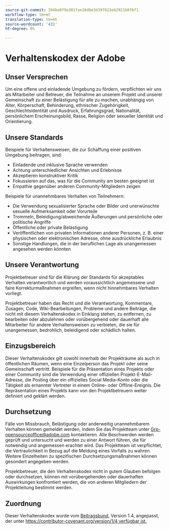 ```yaml
---
source-git-commit: 394be8f9a301fae26dbe3d397623eb2921b8fbf1
workflow-type: tm+mt
translation-type: tm+mt
source-wordcount: '431'
ht-degree: 0%

---
```

# Verhaltenskodex der Adobe

## Unser Versprechen

Um eine offene und einladende Umgebung zu fördern, verpflichten wir uns als Mitarbeiter und Betreuer, die Teilnahme an unserem Projekt und unserer Gemeinschaft zu einer Belästigung für alle zu machen, unabhängig von Alter, Körperschaft, Behinderung, ethnischer Zugehörigkeit, Geschlechtsidentität und Ausdruck, Erfahrungsgrad, Nationalität, persönlichem Erscheinungsbild, Rasse, Religion oder sexueller Identität und Orientierung.

## Unsere Standards

Beispiele für Verhaltensweisen, die zur Schaffung einer positiven Umgebung beitragen, sind:

* Einladende und inklusive Sprache verwenden
* Achtung unterschiedlicher Ansichten und Erlebnisse
* Akzeptieren konstruktiver Kritik
* Fokussieren auf das, was für die Community am besten geeignet ist
* Empathie gegenüber anderen Community-Mitgliedern zeigen

Beispiele für unannehmbares Verhalten von Teilnehmern:

* Die Verwendung sexualisierter Sprache oder Bilder und unerwünschte sexuelle Aufmerksamkeit oder Vorurteile
* Trommeln, Beleidigung/abweichende Äußerungen und persönliche oder politische Angriffe
* Öffentliche oder private Belästigung
* Veröffentlichen von privaten Informationen anderer Personen, z. B. einer physischen oder elektronischen Adresse, ohne ausdrückliche Erlaubnis
* Sonstige Handlungen, die in der beruflichen Lage als unangemessen angesehen werden könnten

## Unsere Verantwortung

Projektbetreuer sind für die Klärung der Standards für akzeptables Verhalten verantwortlich und werden voraussichtlich angemessene und faire Korrekturmaßnahmen ergreifen, wenn nicht hinnehmbares Verhalten vorliegt.

Projektbetreuer haben das Recht und die Verantwortung, Kommentare, Zusagen, Code, Wiki-Bearbeitungen, Probleme und andere Beiträge, die nicht mit diesem Verhaltenskodex in Einklang stehen, zu entfernen, zu bearbeiten oder abzulehnen oder vorübergehend oder dauerhaft alle Mitarbeiter für andere Verhaltensweisen zu verbieten, die sie für unangemessen, bedrohlich, beleidigend oder schädlich halten.

## Einzugsbereich

Dieser Verhaltenskodex gilt sowohl innerhalb der Projekträume als auch in öffentlichen Räumen, wenn eine Einzelperson das Projekt oder seine Gemeinschaft vertritt. Beispiele für die Präsentation eines Projekts oder einer Community sind die Verwendung einer offiziellen Projekt-E-Mail-Adresse, die Posting über ein offizielles Social Media-Konto oder die Tätigkeit als ernannter Vertreter in einem Online- oder Offline-Ereignis. Die Repräsentation eines Projekts kann von den Projektbetreuern weiter definiert und geklärt werden.

## Durchsetzung

Fälle von Missbrauch, Belästigung oder anderweitig unannehmbarem Verhalten können gemeldet werden, indem Sie das Projektteam unter Grp-opensourceoffice@adobe.com kontaktieren. Alle Beschwerden werden geprüft und untersucht und werden zu einer Antwort führen, die für notwendig und angemessen erachtet wird. Das Projektteam ist verpflichtet, die Vertraulichkeit in Bezug auf die Meldung eines Vorfalls zu wahren.
Weitere Einzelheiten zu spezifischen Durchsetzungsmaßnahmen können gesondert angegeben werden.

Projektbetreuer, die den Verhaltenskodex nicht in gutem Glauben befolgen oder durchsetzen, können mit vorübergehenden oder dauerhaften Auswirkungen konfrontiert werden, die von anderen Mitgliedern der Projektleitung bestimmt werden.

## Zuordnung

Dieser Verhaltenskodex wurde vom [Beitragsbund](https://contributor-covenant.org), Version 1.4, angepasst, der unter [https://contributor-covenant.org/version/1/4 verfügbar ist.](https://contributor-covenant.org/version/1/4/)
